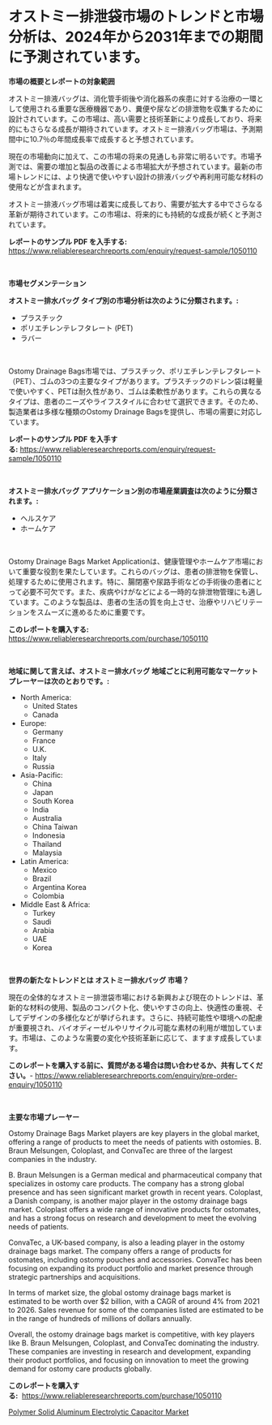 <p><h1>オストミー排泄袋市場のトレンドと市場分析は、2024年から2031年までの期間に予測されています。</h1></p><p><strong>市場の概要とレポートの対象範囲</strong></p>
<p><p>オストミー排液バッグは、消化管手術後や消化器系の疾患に対する治療の一環として使用される重要な医療機器であり、糞便や尿などの排泄物を収集するために設計されています。この市場は、高い需要と技術革新により成長しており、将来的にもさらなる成長が期待されています。オストミー排液バッグ市場は、予測期間中に10.7％の年間成長率で成長すると予想されています。</p><p>現在の市場動向に加えて、この市場の将来の見通しも非常に明るいです。市場予測では、需要の増加と製品の改善による市場拡大が予想されています。最新の市場トレンドには、より快適で使いやすい設計の排液バッグや再利用可能な材料の使用などが含まれます。</p><p>オストミー排液バッグ市場は着実に成長しており、需要が拡大する中でさらなる革新が期待されています。この市場は、将来的にも持続的な成長が続くと予測されています。</p></p>
<p><strong>レポートのサンプル PDF を入手する:</strong> <a href="https://www.reliableresearchreports.com/enquiry/request-sample/1050110">https://www.reliableresearchreports.com/enquiry/request-sample/1050110</a></p>
<p>&nbsp;</p>
<p><strong>市場セグメンテーション</strong></p>
<p><strong>オストミー排水バッグ タイプ別の市場分析は次のように分類されます。:</strong></p>
<p><ul><li>プラスチック</li><li>ポリエチレンテレフタレート (PET)</li><li>ラバー</li></ul></p>
<p>&nbsp;</p>
<p><p>Ostomy Drainage Bags市場では、プラスチック、ポリエチレンテレフタレート（PET）、ゴムの3つの主要なタイプがあります。プラスチックのドレン袋は軽量で使いやすく、PETは耐久性があり、ゴムは柔軟性があります。これらの異なるタイプは、患者のニーズやライフスタイルに合わせて選択できます。そのため、製造業者は多様な種類のOstomy Drainage Bagsを提供し、市場の需要に対応しています。</p></p>
<p><strong>レポートのサンプル PDF を入手する:</strong>&nbsp;<a href="https://www.reliableresearchreports.com/enquiry/request-sample/1050110">https://www.reliableresearchreports.com/enquiry/request-sample/1050110</a></p>
<p>&nbsp;</p>
<p><strong> オストミー排水バッグ アプリケーション別の市場産業調査は次のように分類されます。:</strong></p>
<p><ul><li>ヘルスケア</li><li>ホームケア</li></ul></p>
<p>&nbsp;</p>
<p><p>Ostomy Drainage Bags Market Applicationは、健康管理やホームケア市場において重要な役割を果たしています。これらのバッグは、患者の排泄物を保管し、処理するために使用されます。特に、腸閉塞や尿路手術などの手術後の患者にとって必要不可欠です。また、疾病やけがなどによる一時的な排泄物管理にも適しています。このような製品は、患者の生活の質を向上させ、治療やリハビリテーションをスムーズに進めるために重要です。</p></p>
<p><strong>このレポートを購入する:</strong>&nbsp; <a href="https://www.reliableresearchreports.com/purchase/1050110">https://www.reliableresearchreports.com/purchase/1050110</a></p>
<p>&nbsp;</p>
<p><strong>地域に関して言えば、オストミー排水バッグ 地域ごとに利用可能なマーケットプレーヤーは次のとおりです。:</strong></p>
<p><ul>
    <li>
        North America:
        <ul>
            <li>United States</li>
            <li>Canada</li>
        </ul>
    </li>
    <li>
        Europe:
        <ul>
            <li>Germany</li>
            <li>France</li>
            <li>U.K.</li>
            <li>Italy</li>
            <li>Russia</li>
        </ul>
    </li>
    <li>
        Asia-Pacific:
        <ul>
            <li>China</li>
            <li>Japan</li>
            <li>South Korea</li>
            <li>India</li>
            <li>Australia</li>
            <li>China Taiwan</li>
            <li>Indonesia</li>
            <li>Thailand</li>
            <li>Malaysia</li>
        </ul>
    </li>
    <li>
        Latin America:
        <ul>
            <li>Mexico</li>
            <li>Brazil</li>
            <li>Argentina Korea</li>
            <li>Colombia</li>
        </ul>
    </li>
    <li>
        Middle East & Africa:
        <ul>
            <li>Turkey</li>
            <li>Saudi</li>
            <li>Arabia</li>
            <li>UAE</li>
            <li>Korea</li>
        </ul>
    </li>
    </ul></p>
<p>&nbsp;</p>
<p><strong>世界の新たなトレンドとは オストミー排水バッグ 市場？</strong></p>
<p><p>現在の全体的なオストミー排泄袋市場における新興および現在のトレンドは、革新的な材料の使用、製品のコンパクト化、使いやすさの向上、快適性の重視、そしてデザインの多様化などが挙げられます。さらに、持続可能性や環境への配慮が重要視され、バイオディーゼルやリサイクル可能な素材の利用が増加しています。市場は、このような需要の変化や技術革新に応じて、ますます成長しています。</p></p>
<p><strong>このレポートを購入する前に、質問がある場合は問い合わせるか、共有してください。</strong>- <a href="https://www.reliableresearchreports.com/enquiry/pre-order-enquiry/1050110">https://www.reliableresearchreports.com/enquiry/pre-order-enquiry/1050110</a></p>
<p>&nbsp;</p>
<p><strong>主要な市場プレーヤー</strong></p>
<p><p>Ostomy Drainage Bags Market players are key players in the global market, offering a range of products to meet the needs of patients with ostomies. B. Braun Melsungen, Coloplast, and ConvaTec are three of the largest companies in the industry.</p><p>B. Braun Melsungen is a German medical and pharmaceutical company that specializes in ostomy care products. The company has a strong global presence and has seen significant market growth in recent years. Coloplast, a Danish company, is another major player in the ostomy drainage bags market. Coloplast offers a wide range of innovative products for ostomates, and has a strong focus on research and development to meet the evolving needs of patients.</p><p>ConvaTec, a UK-based company, is also a leading player in the ostomy drainage bags market. The company offers a range of products for ostomates, including ostomy pouches and accessories. ConvaTec has been focusing on expanding its product portfolio and market presence through strategic partnerships and acquisitions.</p><p>In terms of market size, the global ostomy drainage bags market is estimated to be worth over $2 billion, with a CAGR of around 4% from 2021 to 2026. Sales revenue for some of the companies listed are estimated to be in the range of hundreds of millions of dollars annually.</p><p>Overall, the ostomy drainage bags market is competitive, with key players like B. Braun Melsungen, Coloplast, and ConvaTec dominating the industry. These companies are investing in research and development, expanding their product portfolios, and focusing on innovation to meet the growing demand for ostomy care products globally.</p></p>
<p><strong>このレポートを購入する:</strong>&nbsp;&nbsp;<a href="https://www.reliableresearchreports.com/purchase/1050110">https://www.reliableresearchreports.com/purchase/1050110</a></p>
<p><p><a href="https://circular-yam-9b9.notion.site/Polymer-Solid-Aluminum-Electrolytic-Capacitor-Market-Size-Reflecting-a-Forecast-Till-2031-Market-By-a799d3899c3243a88c5a08ad09206ee9">Polymer Solid Aluminum Electrolytic Capacitor Market</a></p></p>
